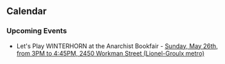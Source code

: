 <div class="col-lg-4 text-left" style="margin-top: 25px;" markdown="1">

## Calendar

### Upcoming Events

- Let's Play WINTERHORN at the Anarchist Bookfair - [Sunday, May 26th, from 3PM to 4:45PM, 2450 Workman Street (Lionel-Groulx metro)](http://www.anarchistbookfair.ca/program-and-events/)

</div>
